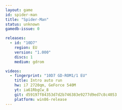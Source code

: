 ```yaml
---
layout: game
id: spider-man
title: "Spider-Man"
status: unknown
gamedb-issue: 0

releases:
  - id: "10D7"
    region: EU
    version: "1.000"
    discs: 1
    medium: gdrom

videos:
  - fingerprint: "10D7 GD-ROM1/1 EU"
    title: Intro auto run
    hw: i7 2720qm, GeForce 540M
    yt: ia61RbgCw_8
    git: d59197f84353d7d2b746383e9277d9ed7c8c4053
    platform: win86-release
---
```

